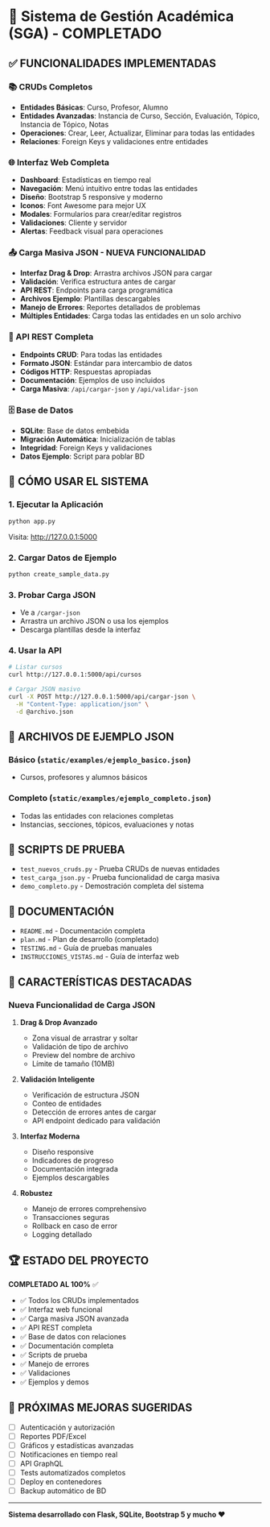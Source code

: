 # 🎉 Sistema de Gestión Académica (SGA) - COMPLETADO

## ✅ FUNCIONALIDADES IMPLEMENTADAS

### 📚 CRUDs Completos
- **Entidades Básicas**: Curso, Profesor, Alumno
- **Entidades Avanzadas**: Instancia de Curso, Sección, Evaluación, Tópico, Instancia de Tópico, Notas
- **Operaciones**: Crear, Leer, Actualizar, Eliminar para todas las entidades
- **Relaciones**: Foreign Keys y validaciones entre entidades

### 🌐 Interfaz Web Completa
- **Dashboard**: Estadísticas en tiempo real
- **Navegación**: Menú intuitivo entre todas las entidades
- **Diseño**: Bootstrap 5 responsive y moderno
- **Iconos**: Font Awesome para mejor UX
- **Modales**: Formularios para crear/editar registros
- **Validaciones**: Cliente y servidor
- **Alertas**: Feedback visual para operaciones

### 📤 Carga Masiva JSON - NUEVA FUNCIONALIDAD
- **Interfaz Drag & Drop**: Arrastra archivos JSON para cargar
- **Validación**: Verifica estructura antes de cargar
- **API REST**: Endpoints para carga programática
- **Archivos Ejemplo**: Plantillas descargables
- **Manejo de Errores**: Reportes detallados de problemas
- **Múltiples Entidades**: Carga todas las entidades en un solo archivo

### 🔌 API REST Completa
- **Endpoints CRUD**: Para todas las entidades
- **Formato JSON**: Estándar para intercambio de datos
- **Códigos HTTP**: Respuestas apropiadas
- **Documentación**: Ejemplos de uso incluidos
- **Carga Masiva**: `/api/cargar-json` y `/api/validar-json`

### 🗄️ Base de Datos
- **SQLite**: Base de datos embebida
- **Migración Automática**: Inicialización de tablas
- **Integridad**: Foreign Keys y validaciones
- **Datos Ejemplo**: Script para poblar BD

## 🚀 CÓMO USAR EL SISTEMA

### 1. Ejecutar la Aplicación
```bash
python app.py
```
Visita: http://127.0.0.1:5000

### 2. Cargar Datos de Ejemplo
```bash
python create_sample_data.py
```

### 3. Probar Carga JSON
- Ve a `/cargar-json`
- Arrastra un archivo JSON o usa los ejemplos
- Descarga plantillas desde la interfaz

### 4. Usar la API
```bash
# Listar cursos
curl http://127.0.0.1:5000/api/cursos

# Cargar JSON masivo
curl -X POST http://127.0.0.1:5000/api/cargar-json \
  -H "Content-Type: application/json" \
  -d @archivo.json
```

## 📁 ARCHIVOS DE EJEMPLO JSON

### Básico (`static/examples/ejemplo_basico.json`)
- Cursos, profesores y alumnos básicos

### Completo (`static/examples/ejemplo_completo.json`)
- Todas las entidades con relaciones completas
- Instancias, secciones, tópicos, evaluaciones y notas

## 🧪 SCRIPTS DE PRUEBA

- `test_nuevos_cruds.py` - Prueba CRUDs de nuevas entidades
- `test_carga_json.py` - Prueba funcionalidad de carga masiva
- `demo_completo.py` - Demostración completa del sistema

## 📖 DOCUMENTACIÓN

- `README.md` - Documentación completa
- `plan.md` - Plan de desarrollo (completado)
- `TESTING.md` - Guía de pruebas manuales
- `INSTRUCCIONES_VISTAS.md` - Guía de interfaz web

## 🎯 CARACTERÍSTICAS DESTACADAS

### Nueva Funcionalidad de Carga JSON
1. **Drag & Drop Avanzado**
   - Zona visual de arrastrar y soltar
   - Validación de tipo de archivo
   - Preview del nombre de archivo
   - Límite de tamaño (10MB)

2. **Validación Inteligente**
   - Verificación de estructura JSON
   - Conteo de entidades
   - Detección de errores antes de cargar
   - API endpoint dedicado para validación

3. **Interfaz Moderna**
   - Diseño responsive
   - Indicadores de progreso
   - Documentación integrada
   - Ejemplos descargables

4. **Robustez**
   - Manejo de errores comprehensivo
   - Transacciones seguras
   - Rollback en caso de error
   - Logging detallado

## 🏆 ESTADO DEL PROYECTO

**COMPLETADO AL 100%** ✅

- ✅ Todos los CRUDs implementados
- ✅ Interfaz web funcional
- ✅ Carga masiva JSON avanzada
- ✅ API REST completa
- ✅ Base de datos con relaciones
- ✅ Documentación completa
- ✅ Scripts de prueba
- ✅ Manejo de errores
- ✅ Validaciones
- ✅ Ejemplos y demos

## 🔮 PRÓXIMAS MEJORAS SUGERIDAS

- [ ] Autenticación y autorización
- [ ] Reportes PDF/Excel
- [ ] Gráficos y estadísticas avanzadas
- [ ] Notificaciones en tiempo real
- [ ] API GraphQL
- [ ] Tests automatizados completos
- [ ] Deploy en contenedores
- [ ] Backup automático de BD

---
**Sistema desarrollado con Flask, SQLite, Bootstrap 5 y mucho ❤️**
